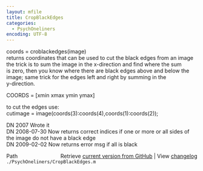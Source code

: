 ```yaml
---
layout: mfile
title: CropBlackEdges
categories:
  - PsychOneliners
encoding: UTF-8
---
```


coords = croblackedges(image)  
returns coordinates that can be used to cut the black edges from an image  
the trick is to sum the image in the x-direction and find where the sum  
is zero, then you know where there are black edges above and below the  
image; same trick for the edges left and right by summing in the  
y-direction.  

COORDS = [xmin xmax ymin ymax]  

to cut the edges use:  
cutimage = image(coords(3):coords(4),coords(1):coords(2));  

DN 2007       Wrote it  
DN 2008-07-30 Now returns correct indices if one or more or all sides of  
              the image do not have a black edge  
DN 2009-02-02 Now returns error msg if all is black  


<div class="code_header" style="text-align:right;">
  <span style="float:left;">Path&nbsp;&nbsp;</span> <span class="counter">Retrieve <a href=
  "https://raw.github.com/Psychtoolbox-3/Psychtoolbox-3/beta/./PsychOneliners/CropBlackEdges.m">current version from GitHub</a> | View <a href=
  "https://github.com/Psychtoolbox-3/Psychtoolbox-3/commits/beta/./PsychOneliners/CropBlackEdges.m">changelog</a></span>
</div>
<div class="code">
  <code>./PsychOneliners/CropBlackEdges.m</code>
</div>
